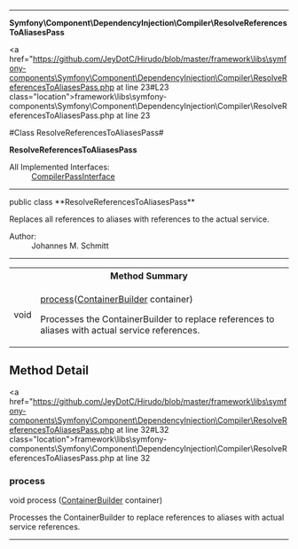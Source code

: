 
- - -

**Symfony\Component\DependencyInjection\Compiler\ResolveReferencesToAliasesPass**


<a href="https://github.com/JeyDotC/Hirudo/blob/master/framework\libs\symfony-components\Symfony\Component\DependencyInjection\Compiler\ResolveReferencesToAliasesPass.php at line 23#L23 class="location">framework\libs\symfony-components\Symfony\Component\DependencyInjection\Compiler\ResolveReferencesToAliasesPass.php at line 23</a>

#Class ResolveReferencesToAliasesPass#

**ResolveReferencesToAliasesPass**


<dl>
<dt>All Implemented Interfaces:</dt>
<dd><a href="https://github.com/JeyDotC/Hirudo-docs/blob/master/symfony/component/dependencyinjection/compiler/compilerpassinterface.html">CompilerPassInterface</a> </dd>
</dl>



- - -

<p class="signature">public  class **ResolveReferencesToAliasesPass**</p>

<div class="comment" id="overview_description"><p>Replaces all references to aliases with references to the actual service.</p></div>

<dl>
<dt>Author:</dt>
<dd>Johannes M. Schmitt <schmittjoh@gmail.com></dd>
</dl>


- - -

<table id="summary_method">
<tr><th colspan="2">Method Summary</th></tr>
<tr>
<td><span class='k'></span> <span class='nx'>void</span></td>
<td class="description"><p class="name"><a href="#process">process</a>(<a href="../../../../symfony/component/dependencyinjection/containerbuilder.html">ContainerBuilder</a> container)</p><p class="description">Processes the ContainerBuilder to replace references to aliases with actual service references.</p></td>
</tr>
</table>

<h2 id="detail_method">Method Detail</h2>

<a href="https://github.com/JeyDotC/Hirudo/blob/master/framework\libs\symfony-components\Symfony\Component\DependencyInjection\Compiler\ResolveReferencesToAliasesPass.php at line 32#L32 class="location">framework\libs\symfony-components\Symfony\Component\DependencyInjection\Compiler\ResolveReferencesToAliasesPass.php at line 32</a>

<h3 id="process()">process</h3>
<span class='k'></span> <span class='nx'>void</span> <span class='nf'>process</span> (<a href="../../../../symfony/component/dependencyinjection/containerbuilder.html">ContainerBuilder</a> container)

<div class="details">
<p>Processes the ContainerBuilder to replace references to aliases with actual service references.</p></div>

- - -

